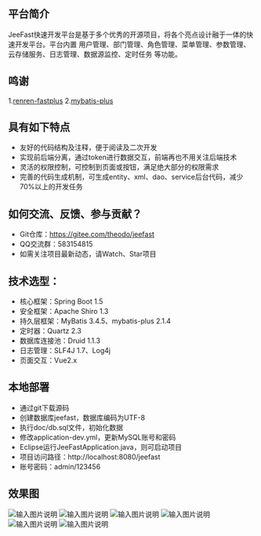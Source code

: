## 平台简介
JeeFast快速开发平台是基于多个优秀的开源项目，将各个亮点设计融于一体的快速开发平台。平台内置 用户管理、部门管理、角色管理、菜单管理、参数管理、云存储服务、日志管理、数据源监控、定时任务 等功能。

## 鸣谢
1.[renren-fastplus](https://gitee.com/babaio/renren-fastplus)
2.[mybatis-plus](https://gitee.com/baomidou/mybatis-plus)

## 具有如下特点
- 友好的代码结构及注释，便于阅读及二次开发
- 实现前后端分离，通过token进行数据交互，前端再也不用关注后端技术
- 灵活的权限控制，可控制到页面或按钮，满足绝大部分的权限需求
- 完善的代码生成机制，可生成entity、xml、dao、service后台代码，减少70%以上的开发任务

## 如何交流、反馈、参与贡献？
- Git仓库：https://gitee.com/theodo/jeefast
- QQ交流群：583154815
- 如需关注项目最新动态，请Watch、Star项目

## 技术选型：
- 核心框架：Spring Boot 1.5
- 安全框架：Apache Shiro 1.3
- 持久层框架：MyBatis 3.4.5、mybatis-plus 2.1.4
- 定时器：Quartz 2.3
- 数据库连接池：Druid 1.1.3
- 日志管理：SLF4J 1.7、Log4j
- 页面交互：Vue2.x

## 本地部署
- 通过git下载源码
- 创建数据库jeefast，数据库编码为UTF-8
- 执行doc/db.sql文件，初始化数据
- 修改application-dev.yml，更新MySQL账号和密码
- Eclipse运行JeeFastApplication.java，则可启动项目
- 项目访问路径：http://localhost:8080/jeefast
- 账号密码：admin/123456

## 效果图
![输入图片说明](https://gitee.com/uploads/images/2017/1101/142531_ccf971ef_718698.jpeg "系统登录.jpg")
![输入图片说明](https://gitee.com/uploads/images/2017/1101/142613_67c39d8c_718698.jpeg "首页.jpg")
![输入图片说明](https://gitee.com/uploads/images/2017/1101/142625_09b1cf57_718698.jpeg "用户管理.jpg")
![输入图片说明](https://gitee.com/uploads/images/2017/1101/142637_e8136e76_718698.jpeg "部门管理.jpg")
![输入图片说明](https://gitee.com/uploads/images/2017/1101/142651_245a2f0a_718698.jpeg "菜单管理.jpg")
![输入图片说明](https://gitee.com/uploads/images/2017/1101/142701_3d35c266_718698.jpeg "定时任务.jpg")

